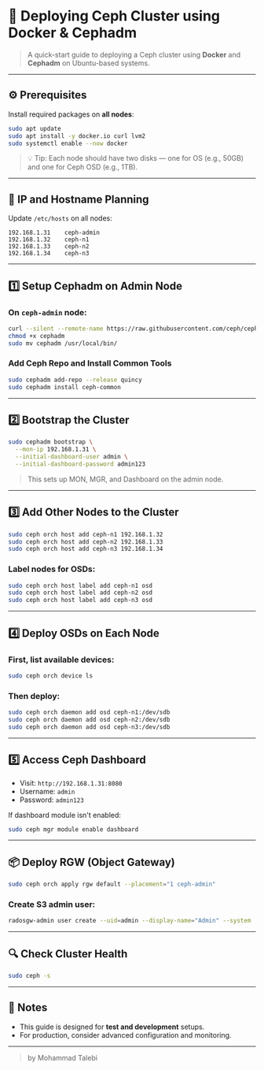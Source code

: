 # 🐳 Deploying Ceph Cluster using Docker & Cephadm

> A quick-start guide to deploying a Ceph cluster using **Docker** and **Cephadm** on Ubuntu-based systems.

---

## ⚙️ Prerequisites
Install required packages on **all nodes**:

```bash
sudo apt update
sudo apt install -y docker.io curl lvm2
sudo systemctl enable --now docker
```

> 💡 Tip: Each node should have two disks — one for OS (e.g., 50GB) and one for Ceph OSD (e.g., 1TB).

---

## 📍 IP and Hostname Planning
Update `/etc/hosts` on all nodes:

```
192.168.1.31    ceph-admin
192.168.1.32    ceph-n1
192.168.1.33    ceph-n2
192.168.1.34    ceph-n3
```

---

## 1️⃣ Setup Cephadm on Admin Node

### On `ceph-admin` node:
```bash
curl --silent --remote-name https://raw.githubusercontent.com/ceph/ceph/main/src/cephadm/cephadm
chmod +x cephadm
sudo mv cephadm /usr/local/bin/
```

### Add Ceph Repo and Install Common Tools
```bash
sudo cephadm add-repo --release quincy
sudo cephadm install ceph-common
```

---

## 2️⃣ Bootstrap the Cluster
```bash
sudo cephadm bootstrap \
  --mon-ip 192.168.1.31 \
  --initial-dashboard-user admin \
  --initial-dashboard-password admin123
```

> This sets up MON, MGR, and Dashboard on the admin node.

---

## 3️⃣ Add Other Nodes to the Cluster
```bash
sudo ceph orch host add ceph-n1 192.168.1.32
sudo ceph orch host add ceph-n2 192.168.1.33
sudo ceph orch host add ceph-n3 192.168.1.34
```

### Label nodes for OSDs:
```bash
sudo ceph orch host label add ceph-n1 osd
sudo ceph orch host label add ceph-n2 osd
sudo ceph orch host label add ceph-n3 osd
```

---

## 4️⃣ Deploy OSDs on Each Node
### First, list available devices:
```bash
sudo ceph orch device ls
```

### Then deploy:
```bash
sudo ceph orch daemon add osd ceph-n1:/dev/sdb
sudo ceph orch daemon add osd ceph-n2:/dev/sdb
sudo ceph orch daemon add osd ceph-n3:/dev/sdb
```

---

## 5️⃣ Access Ceph Dashboard
- Visit: `http://192.168.1.31:8080`
- Username: `admin`
- Password: `admin123`

If dashboard module isn't enabled:
```bash
sudo ceph mgr module enable dashboard
```

---

## 📦 Deploy RGW (Object Gateway)
```bash
sudo ceph orch apply rgw default --placement="1 ceph-admin"
```

### Create S3 admin user:
```bash
radosgw-admin user create --uid=admin --display-name="Admin" --system
```

---

## 🔍 Check Cluster Health
```bash
sudo ceph -s
```

---

## 📌 Notes
- This guide is designed for **test and development** setups.
- For production, consider advanced configuration and monitoring.

---

> by Mohammad Talebi

